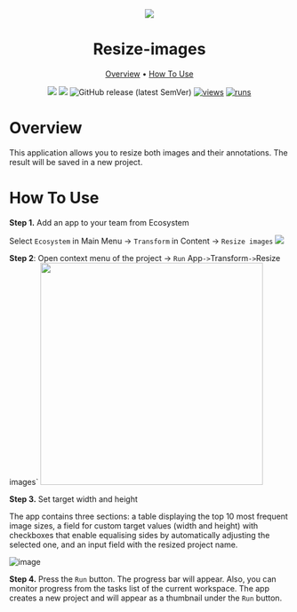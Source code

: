 <div align="center" markdown>


<img src="https://user-images.githubusercontent.com/106374579/183634421-0cb94591-5ea6-4de2-9fd2-fccb72b241d5.png"/>

# Resize-images

<p align="center">
  <a href="#Overview">Overview</a> •
  <a href="#How-To-Use">How To Use</a>
</p>


[![](https://img.shields.io/badge/supervisely-ecosystem-brightgreen)](https://ecosystem.supervise.ly/apps/supervisely-ecosystem/resize-images)
[![](https://img.shields.io/badge/slack-chat-green.svg?logo=slack)](https://supervise.ly/slack)
![GitHub release (latest SemVer)](https://img.shields.io/github/v/release/supervisely-ecosystem/resize-images)
[![views](https://app.supervise.ly/img/badges/views/supervisely-ecosystem/resize-images.png)](https://supervise.ly)
[![runs](https://app.supervise.ly/img/badges/runs/supervisely-ecosystem/resize-images.png)](https://supervise.ly)

</div>

# Overview

This application allows you to resize both images and their annotations. The result will be saved in a new project.

# How To Use

**Step 1.** Add an app to your team from Ecosystem

   Select `Ecosystem` in Main Menu -> `Transform` in Content -> `Resize images`
<img src="https://i.imgur.com/O0uy6v1.png"/>

**Step 2**: Open context menu of the project -> `Run` App` -> `Transform` -> `Resize images` 
<img src="https://i.imgur.com/w5pztbj.png" height="400px"/>

**Step 3.** Set target width and height
   
   The app contains three sections: a table displaying the top 10 most frequent image sizes, a field for custom target values (width and height) with checkboxes that enable equalising sides by automatically adjusting the selected one, and an input field with the resized project name.
   
![image](https://github.com/supervisely-ecosystem/resize-images/assets/78355358/d61a0a74-d807-4ee0-9208-911eefdc9832)

**Step 4.** Press the `Run` button. The progress bar will appear. Also, you can monitor progress from the tasks list of the current workspace.
   The app creates a new project and will appear as a thumbnail under the `Run` button.
